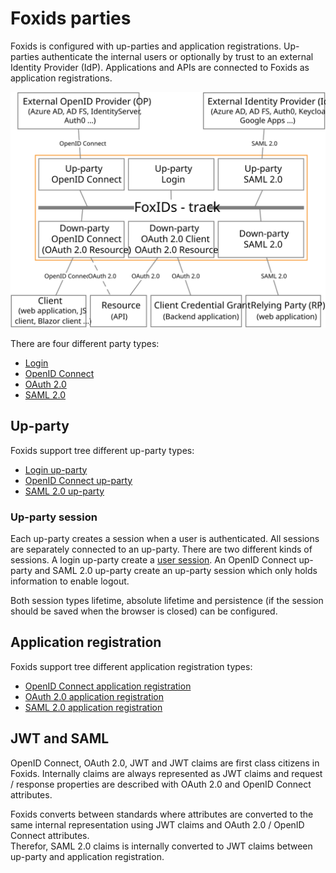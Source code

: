 ﻿# Foxids parties

Foxids is configured with up-parties and application registrations. Up-parties authenticate the internal users or optionally by trust to an external Identity Provider (IdP). Applications and APIs are connected to Foxids as application registrations.

![Foxids up-parties and application registrations](images/parties.svg)

There are four different party types:

- [Login](login.md)
- [OpenID Connect](oidc.md)
- [OAuth 2.0](oauth-2.0.md)
- [SAML 2.0](saml-2.0.md)

## Up-party

Foxids support tree different up-party types:

- [Login up-party](login.md)
- [OpenID Connect up-party](up-party-oidc.md)
- [SAML 2.0 up-party](up-party-saml-2.0.md)


### Up-party session
Each up-party creates a session when a user is authenticated. All sessions are separately connected to an up-party. There are two different kinds of sessions.
A login up-party create a [user session](login.md#configure-user-session). An OpenID Connect up-party and SAML 2.0 up-party create an up-party session which only holds information to enable logout. 

Both session types lifetime, absolute lifetime and persistence (if the session should be saved when the browser is closed) can be configured.


## Application registration

Foxids support tree different application registration types:

- [OpenID Connect application registration](app-reg-oidc.md)
- [OAuth 2.0 application registration](app-reg-oauth-2.0.md)
- [SAML 2.0 application registration](app-reg-saml-2.0.md)

## JWT and SAML 
OpenID Connect, OAuth 2.0, JWT and JWT claims are first class citizens in Foxids. Internally claims are always represented as JWT claims and request / response properties are described with OAuth 2.0 and OpenID Connect attributes. 

Foxids converts between standards where attributes are converted to the same internal representation using JWT claims and OAuth 2.0 / OpenID Connect attributes.  
Therefor, SAML 2.0 claims is internally converted to JWT claims between up-party and application registration.
